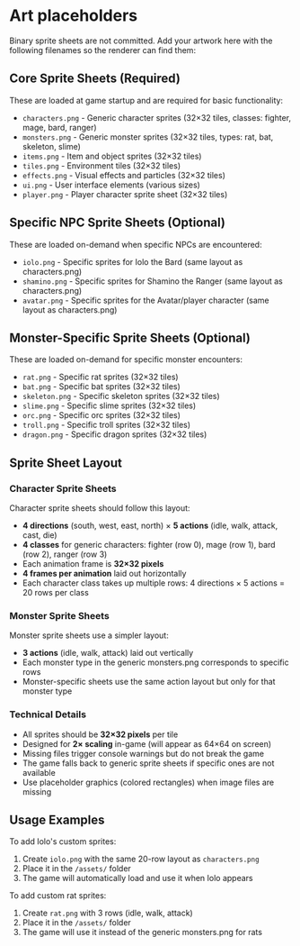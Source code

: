 # Art placeholders

Binary sprite sheets are not committed. Add your artwork here with the following filenames so the renderer can find them:

## Core Sprite Sheets (Required)
These are loaded at game startup and are required for basic functionality:

- `characters.png` - Generic character sprites (32×32 tiles, classes: fighter, mage, bard, ranger)
- `monsters.png` - Generic monster sprites (32×32 tiles, types: rat, bat, skeleton, slime)
- `items.png` - Item and object sprites (32×32 tiles)
- `tiles.png` - Environment tiles (32×32 tiles)
- `effects.png` - Visual effects and particles (32×32 tiles)
- `ui.png` - User interface elements (various sizes)
- `player.png` - Player character sprite sheet (32×32 tiles)

## Specific NPC Sprite Sheets (Optional)
These are loaded on-demand when specific NPCs are encountered:

- `iolo.png` - Specific sprites for Iolo the Bard (same layout as characters.png)
- `shamino.png` - Specific sprites for Shamino the Ranger (same layout as characters.png)
- `avatar.png` - Specific sprites for the Avatar/player character (same layout as characters.png)

## Monster-Specific Sprite Sheets (Optional)
These are loaded on-demand for specific monster encounters:

- `rat.png` - Specific rat sprites (32×32 tiles)
- `bat.png` - Specific bat sprites (32×32 tiles)
- `skeleton.png` - Specific skeleton sprites (32×32 tiles)
- `slime.png` - Specific slime sprites (32×32 tiles)
- `orc.png` - Specific orc sprites (32×32 tiles)
- `troll.png` - Specific troll sprites (32×32 tiles)
- `dragon.png` - Specific dragon sprites (32×32 tiles)

## Sprite Sheet Layout

### Character Sprite Sheets
Character sprite sheets should follow this layout:
- **4 directions** (south, west, east, north) × **5 actions** (idle, walk, attack, cast, die)
- **4 classes** for generic characters: fighter (row 0), mage (row 1), bard (row 2), ranger (row 3)
- Each animation frame is **32×32 pixels**
- **4 frames per animation** laid out horizontally
- Each character class takes up multiple rows: 4 directions × 5 actions = 20 rows per class

### Monster Sprite Sheets
Monster sprite sheets use a simpler layout:
- **3 actions** (idle, walk, attack) laid out vertically
- Each monster type in the generic monsters.png corresponds to specific rows
- Monster-specific sheets use the same action layout but only for that monster type

### Technical Details
- All sprites should be **32×32 pixels** per tile
- Designed for **2× scaling** in-game (will appear as 64×64 on screen)
- Missing files trigger console warnings but do not break the game
- The game falls back to generic sprite sheets if specific ones are not available
- Use placeholder graphics (colored rectangles) when image files are missing

## Usage Examples

To add Iolo's custom sprites:
1. Create `iolo.png` with the same 20-row layout as `characters.png`
2. Place it in the `/assets/` folder
3. The game will automatically load and use it when Iolo appears

To add custom rat sprites:
1. Create `rat.png` with 3 rows (idle, walk, attack)
2. Place it in the `/assets/` folder  
3. The game will use it instead of the generic monsters.png for rats

